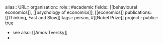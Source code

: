 alias::
URL::
organisation::
role:: #academic
fields:: [[behavioural economics]], [[psychology of economics]], [[economics]] 
publications:: [[Thinking, Fast and Slow]] 
tags:: person, #[[Nobel Prize]] 
project::
public:: true

- see also: [[Amos Tversky]]
-